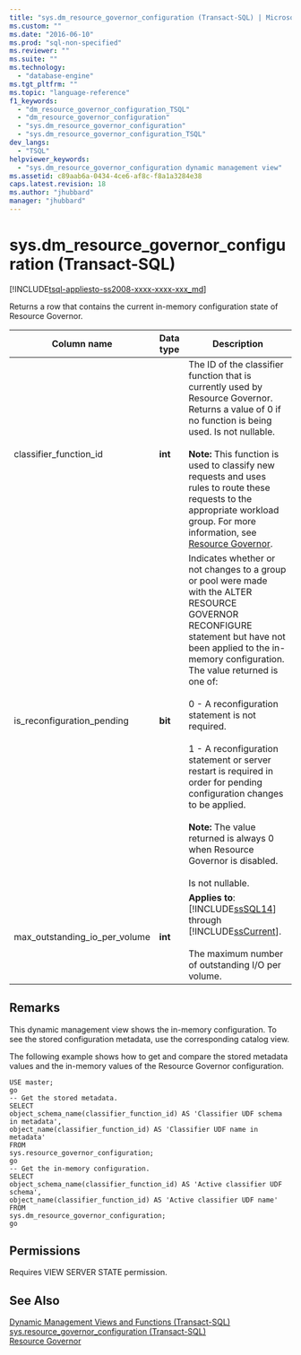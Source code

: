 ```yaml
---
title: "sys.dm_resource_governor_configuration (Transact-SQL) | Microsoft Docs"
ms.custom: ""
ms.date: "2016-06-10"
ms.prod: "sql-non-specified"
ms.reviewer: ""
ms.suite: ""
ms.technology: 
  - "database-engine"
ms.tgt_pltfrm: ""
ms.topic: "language-reference"
f1_keywords: 
  - "dm_resource_governor_configuration_TSQL"
  - "dm_resource_governor_configuration"
  - "sys.dm_resource_governor_configuration"
  - "sys.dm_resource_governor_configuration_TSQL"
dev_langs: 
  - "TSQL"
helpviewer_keywords: 
  - "sys.dm_resource_governor_configuration dynamic management view"
ms.assetid: c89aab6a-0434-4ce6-af8c-f8a1a3284e38
caps.latest.revision: 18
ms.author: "jhubbard"
manager: "jhubbard"
---
```

# sys.dm_resource_governor_configuration (Transact-SQL)
[!INCLUDE[tsql-appliesto-ss2008-xxxx-xxxx-xxx_md](../../../a9retired/includes/tsql-appliesto-ss2008-xxxx-xxxx-xxx-md.md)]

  Returns a row that contains the current in-memory configuration state of Resource Governor.  
  

|Column name|Data type|Description|  
|-----------------|---------------|-----------------|  
|classifier_function_id|**int**|The ID of the classifier function that is currently used by Resource Governor. Returns a value of 0 if no function is being used. Is not nullable.<br /><br /> **Note:** This function is used to classify new requests and uses rules to route these requests to the appropriate workload group. For more information, see [Resource Governor](../../../relational-databases/resource-governor/resource-governor.md).|  
|is_reconfiguration_pending|**bit**|Indicates whether or not changes to a group or pool were made with the ALTER RESOURCE GOVERNOR RECONFIGURE statement but have not been applied to the in-memory configuration. The value returned is one of:<br /><br /> 0 - A reconfiguration statement is not required.<br /><br /> 1 - A reconfiguration statement or server restart is required in order for pending configuration changes to be applied.<br /><br /> **Note:** The value returned is always 0 when Resource Governor is disabled.<br /><br /> Is not nullable.|  
|max_outstanding_io_per_volume|**int**|**Applies to**: [!INCLUDE[ssSQL14](../../../a9notintoc/includes/sssql14-md.md)] through [!INCLUDE[ssCurrent](../../../a9notintoc/includes/sscurrent-md.md)].<br /><br /> The maximum number of outstanding I/O per volume.|  
  
## Remarks  
 This dynamic management view shows the in-memory configuration. To see the stored configuration metadata, use the corresponding catalog view.  
  
 The following example shows how to get and compare the stored metadata values and the in-memory values of the Resource Governor configuration.  
  
```  
USE master;  
go  
-- Get the stored metadata.  
SELECT   
object_schema_name(classifier_function_id) AS 'Classifier UDF schema in metadata',   
object_name(classifier_function_id) AS 'Classifier UDF name in metadata'  
FROM   
sys.resource_governor_configuration;  
go  
-- Get the in-memory configuration.  
SELECT   
object_schema_name(classifier_function_id) AS 'Active classifier UDF schema',   
object_name(classifier_function_id) AS 'Active classifier UDF name'  
FROM   
sys.dm_resource_governor_configuration;  
go  
```  
  
## Permissions  
 Requires VIEW SERVER STATE permission.  
  
## See Also  
 [Dynamic Management Views and Functions &#40;Transact-SQL&#41;](../Topic/Dynamic%20Management%20Views%20and%20Functions%20\(Transact-SQL\).md)   
 [sys.resource_governor_configuration &#40;Transact-SQL&#41;](../../../relational-databases/reference/system-catalog-views/sys.resource-governor-configuration-transact-sql.md)   
 [Resource Governor](../../../relational-databases/resource-governor/resource-governor.md)  
  
  
